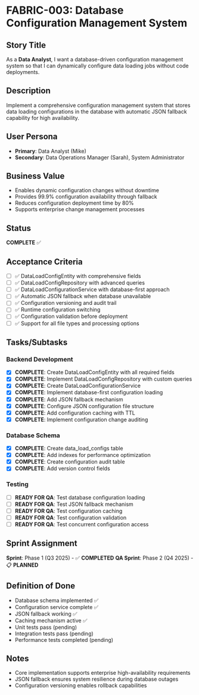 # FABRIC-003: Database Configuration Management System

## Story Title
As a **Data Analyst**, I want a database-driven configuration management system so that I can dynamically configure data loading jobs without code deployments.

## Description
Implement a comprehensive configuration management system that stores data loading configurations in the database with automatic JSON fallback capability for high availability.

## User Persona
- **Primary**: Data Analyst (Mike)
- **Secondary**: Data Operations Manager (Sarah), System Administrator

## Business Value
- Enables dynamic configuration changes without downtime
- Provides 99.9% configuration availability through fallback
- Reduces configuration deployment time by 80%
- Supports enterprise change management processes

## Status
**COMPLETE** ✅

## Acceptance Criteria
- [ ] ✅ DataLoadConfigEntity with comprehensive fields
- [ ] ✅ DataLoadConfigRepository with advanced queries  
- [ ] ✅ DataLoadConfigurationService with database-first approach
- [ ] ✅ Automatic JSON fallback when database unavailable
- [ ] ✅ Configuration versioning and audit trail
- [ ] ✅ Runtime configuration switching
- [ ] ✅ Configuration validation before deployment
- [ ] ✅ Support for all file types and processing options

## Tasks/Subtasks
### Backend Development
- [x] **COMPLETE**: Create DataLoadConfigEntity with all required fields
- [x] **COMPLETE**: Implement DataLoadConfigRepository with custom queries
- [x] **COMPLETE**: Create DataLoadConfigurationService
- [x] **COMPLETE**: Implement database-first configuration loading
- [x] **COMPLETE**: Add JSON fallback mechanism
- [x] **COMPLETE**: Configure JSON configuration file structure
- [x] **COMPLETE**: Add configuration caching with TTL
- [x] **COMPLETE**: Implement configuration change auditing

### Database Schema
- [x] **COMPLETE**: Create data_load_configs table
- [x] **COMPLETE**: Add indexes for performance optimization
- [x] **COMPLETE**: Create configuration audit table
- [x] **COMPLETE**: Add version control fields

### Testing
- [ ] **READY FOR QA**: Test database configuration loading
- [ ] **READY FOR QA**: Test JSON fallback mechanism  
- [ ] **READY FOR QA**: Test configuration caching
- [ ] **READY FOR QA**: Test configuration validation
- [ ] **READY FOR QA**: Test concurrent configuration access

## Sprint Assignment
**Sprint**: Phase 1 (Q3 2025) - ✅ **COMPLETED**
**QA Sprint**: Phase 2 (Q4 2025) - 📋 **PLANNED**

## Definition of Done
- Database schema implemented ✅
- Configuration service complete ✅
- JSON fallback working ✅
- Caching mechanism active ✅
- Unit tests pass (pending)
- Integration tests pass (pending)
- Performance tests completed (pending)

## Notes
- Core implementation supports enterprise high-availability requirements
- JSON fallback ensures system resilience during database outages
- Configuration versioning enables rollback capabilities
